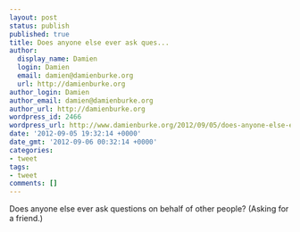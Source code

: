 ```yaml
---
layout: post
status: publish
published: true
title: Does anyone else ever ask ques...
author:
  display_name: Damien
  login: Damien
  email: damien@damienburke.org
  url: http://damienburke.org
author_login: Damien
author_email: damien@damienburke.org
author_url: http://damienburke.org
wordpress_id: 2466
wordpress_url: http://www.damienburke.org/2012/09/05/does-anyone-else-ever-ask-ques/
date: '2012-09-05 19:32:14 +0000'
date_gmt: '2012-09-06 00:32:14 +0000'
categories:
- tweet
tags:
- tweet
comments: []
---
```

<p>Does anyone else ever ask questions on behalf of other people? (Asking for a friend.)</p>
